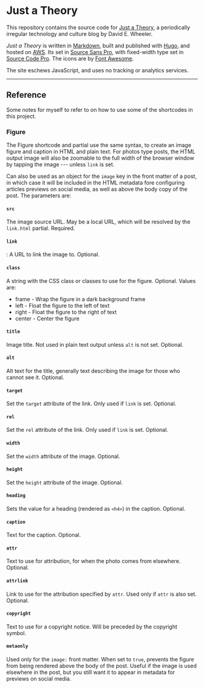 Just a Theory
=============

This repository contains the source code for [Just a Theory], a periodically
irregular technology and culture blog by David E. Wheeler.

*Just a Theory* is written in [Markdown], built and published with [Hugo], and
hosted on [AWS]. Its set in [Source Sans Pro], with fixed-width type set in
[Source Code Pro]. The icons are by [Font Awesome].

The site eschews JavaScript, and uses no tracking or analytics services.

---

Reference
---------

Some notes for myself to refer to on how to use some of the shortcodes in this
project.

### Figure

The Figure shortcode and partial use the same syntax, to create an image figure
and caption in HTML and plain text. For photos type posts, the HTML output image
will also be zoomable to the full width of the browser window by tapping the
image --- unless `link` is set.

Can also be used as an object for the `image` key in the front matter of a post,
in which case it will be included in the HTML metadata fore configuring articles
previews on social media, as well as above the body copy of the post. The
parameters are:

#### `src`

The image source URL. May be a local URL, which will be resolved by the
`link.html` partial. Required.

#### `link`
: A URL to link the image to. Optional.

#### `class`

A string with the CSS class or classes to use for the figure. Optional. Values
are:

*   frame - Wrap the figure in a dark background frame
*   left - Float the figure to the left of text
*   right - Float the figure to the right of text
*   center - Center the figure

#### `title`

Image title. Not used in plain text output unless `alt` is not set. Optional.

#### `alt`

Alt text for the title, generally text describing the image for those who cannot
see it. Optional.

#### `target`

Set the `target` attribute of the link. Only used if `link` is set. Optional.

#### `rel`
Set the `rel` attribute of the link. Only used if `link` is set. Optional.

#### `width`

Set the `width` attribute of the image. Optional.

#### `height`
Set the `height` attribute of the image. Optional.

#### `heading`

Sets the value for a heading (rendered as `<h4>`) in the caption. Optional.

#### `caption`

Text for the caption. Optional.

#### `attr`

Text to use for attribution, for when the photo comes from elsewhere.
Optional.

#### `attrlink`

Link to use for the attribution specified by `attr`. Used only if `attr` is
also set. Optional.

#### `copyright`

Text to use for a copyright notice. Will be preceded by the copyright symbol.

#### `metaonly`

Used only for the `image:` front matter. When set to `true`, prevents the figure
from being rendered above the body of the post. Useful if the image is used
elsewhere in the post, but you still want it to appear in metadata for previews
on social media.

[Just a Theory]: https://justatheory.com/
[Markdown]: http://daringfireball.net/projects/markdown/
[Hugo]: https://gohugo.io
[AWS]: https://aws.amazon.com/
[Source Sans Pro]: https://github.com/adobe-fonts/source-sans-pro
[Source Code Pro]: https://github.com/adobe-fonts/source-code-pro
[Twitter]: https://twitter.com/theory
[Font Awesome]: https://fontawesome.com

